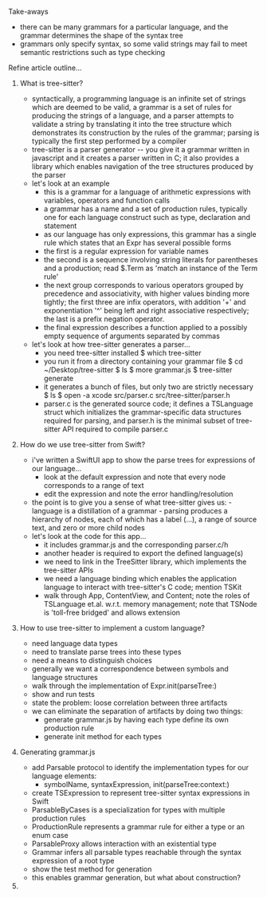 Take-aways
  - there can be many grammars for a particular language, and the grammar determines the shape of the syntax tree
  - grammars only specify syntax, so some valid strings may fail to meet semantic restrictions such as type checking


Refine article outline...
  1. What is tree-sitter?
      - syntactically, a programming language is an infinite set of strings which are deemed to be valid, a grammar is a set of rules for producing the strings of a language, and a parser attempts to validate a string by translating it into the tree structure which demonstrates its construction by the rules of the grammar; parsing is typically the first step performed by a compiler
      - tree-sitter is a parser generator -- you give it a grammar written in javascript and it creates a parser written in C; it also provides a library which enables navigation of the tree structures produced by the parser
      - let's look at an example
          - this is a grammar for a language of arithmetic expressions with variables, operators and function calls
          - a grammar has a name and a set of production rules, typically one for each language construct such as type, declaration and statement
          - as our language has only expressions, this grammar has a single rule which states that an Expr has several possible forms
          - the first is a regular expression for variable names
          - the second is a sequence involving string literals for parentheses and a production; read $.Term as 'match an instance of the Term rule'
          - the next group corresponds to various operators grouped by precedence and associativity, with higher values binding more tightly; the first three are infix operators, with addition '+' and exponentiation '^' being left and right associative respectively; the last is a prefix negation operator.
          - the final expression describes a function applied to a possibly empty sequence of arguments separated by commas
      - let's look at how tree-sitter generates a parser...
          - you need tree-sitter installed
              $ which tree-sitter
          - you run it from a directory containing your grammar file
              $ cd ~/Desktop/tree-sitter
              $ ls
              $ more grammar.js
              $ tree-sitter generate
          - it generates a bunch of files, but only two are strictly necessary
              $ ls
              $ open -a xcode src/parser.c src/tree-sitter/parser.h
          - parser.c is the generated source code; it defines a TSLanguage struct which initializes the grammar-specific data structures required for parsing, and parser.h is the minimal subset of tree-sitter API required to compile parser.c

  2. How do we use tree-sitter from Swift?
      - i've written a SwiftUI app to show the parse trees for expressions of our language...
          - look at the default expression and note that every node corresponds to a range of text
          - edit the expression and note the error handling/resolution
      - the point is to give you a sense of what tree-sitter gives us:
            - language is a distillation of a grammar
            - parsing produces a hierarchy of nodes, each of which has a label (...), a range of source text, and zero or more child nodes
      - let's look at the code for this app...
          - it includes grammar.js and the corresponding parser.c/h
          - another header is required to export the defined language(s)
          - we need to link in the TreeSitter library, which implements the tree-sitter APIs
          - we need a language binding which enables the application language to interact with tree-sitter's C code; mention TSKit
          - walk through App, ContentView, and Content; note the roles of TSLanguage et.al. w.r.t. memory management; note that TSNode is 'toll-free bridged' and allows extension

  3. How to use tree-sitter to implement a custom language?
      - need language data types
      - need to translate parse trees into these types
      - need a means to distinguish choices
      - generally we want a correspondence between symbols and language structures
      - walk through the implementation of Expr.init(parseTree:)
      - show and run tests
      - state the problem: loose correlation between three artifacts
      - we can eliminate the separation of artifacts by doing two things: 
          - generate grammar.js by having each type define its own production rule
          - generate init method for each types

  4. Generating grammar.js
      - add Parsable protocol to identify the implementation types for our language elements:
          - symbolName, syntaxExpression, init(parseTree:context:)
      - create TSExpression to represent tree-sitter syntax expressions in Swift
      - ParsableByCases is a specialization for types with multiple production rules
      - ProductionRule represents a grammar rule for either a type or an enum case
      - ParsableProxy allows interaction with an existential type
      - Grammar infers all parsable types reachable through the syntax expression of a root type
      - show the test method for generation
      - this enables grammar generation, but what about construction?

  5. 

